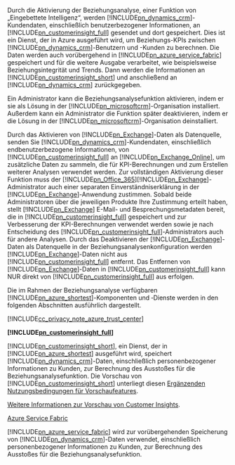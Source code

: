 Durch die Aktivierung der Beziehungsanalyse, einer Funktion von „Eingebettete Intelligenz“, werden              [!INCLUDE[pn_dynamics_crm](pn-dynamics-crm.md)]-Kundendaten, einschließlich benutzerbezogener Informationen, an              [!INCLUDE[pn_customerinsight_full](pn-customer-insights-full.md)] gesendet und dort gespeichert. Dies ist ein Dienst, der in Azure ausgeführt wird, um Beziehungs-KPIs zwischen              [!INCLUDE[pn_dynamics_crm](pn-dynamics-crm.md)]-Benutzern und -Kunden zu berechnen. Die Daten werden auch vorübergehend in [!INCLUDE[pn_azure_service_fabric](pn-azure-service-fabric.md)] gespeichert und für die weitere Ausgabe verarbeitet, wie beispielsweise Beziehungsintegrität und Trends. Dann werden die Informationen an [!INCLUDE[pn_customerinsight_short](pn-customer-insights-short.md)] und anschließend an [!INCLUDE[pn_dynamics_crm](pn-dynamics-crm.md)] zurückgegeben.  
  
 Ein Administrator kann die Beziehungsanalysefunktion aktivieren, indem er sie als Lösung in der [!INCLUDE[pn_microsoftcrm](pn-microsoftcrm.md)]-Organisation installiert. Außerdem kann ein Administrator die Funktion später deaktivieren, indem er die Lösung in der [!INCLUDE[pn_microsoftcrm](pn-microsoftcrm.md)]-Organisation deinstalliert.  
  
 Durch das Aktivieren von [!INCLUDE[pn_Exchange](pn-exchange.md)]-Daten als Datenquelle, senden Sie [!INCLUDE[pn_dynamics_crm](pn-dynamics-crm.md)]-Kundendaten, einschließlich endbenutzerbezogene Informationen, von [!INCLUDE[pn_customerinsight_full](pn-customer-insights-full.md)] an [!INCLUDE[pn_Exchange_Online](pn-exchange-online.md)], um zusätzliche Daten zu sammeln, die für KPI-Berechnungen und zum Erstellen weiterer Analysen verwendet werden.  Zur vollständigen Aktivierung dieser Funktion muss der [!INCLUDE[pn_Office_365](pn-office-365.md)][!INCLUDE[pn_Exchange](pn-exchange.md)]-Administrator auch einer separaten Einverständniserklärung in der [!INCLUDE[pn_Exchange](pn-exchange.md)]-Anwendung zustimmen.  Sobald beide Administratoren über die jeweiligen Produkte Ihre Zustimmung erteilt haben, stellt [!INCLUDE[pn_Exchange](pn-exchange.md)] E-Mail- und Besprechungsmetadaten bereit, die in [!INCLUDE[pn_customerinsight_full](pn-customer-insights-full.md)] gespeichert und zur Verbesserung der KPI-Berechnungen verwendet werden sowie je nach Entscheidung des [!INCLUDE[pn_customerinsight_full](pn-customer-insights-full.md)]-Administrators auch für andere Analysen. Durch das Deaktivieren der [!INCLUDE[pn_Exchange](pn-exchange.md)]-Daten als Datenquelle in der Beziehungsanalysenkonfiguration werden [!INCLUDE[pn_Exchange](pn-exchange.md)]-Daten nicht aus [!INCLUDE[pn_customerinsight_full](pn-customer-insights-full.md)] entfernt.  Das Entfernen von [!INCLUDE[pn_Exchange](pn-exchange.md)]-Daten in [!INCLUDE[pn_customerinsight_full](pn-customer-insights-full.md)] kann NUR direkt von [!INCLUDE[pn_customerinsight_full](pn-customer-insights-full.md)] aus erfolgen.  
  
 Die im Rahmen der Beziehungsanalyse verfügbaren [!INCLUDE[pn_azure_shortest](pn-azure-shortest.md)]-Komponenten und ‑Dienste werden in den folgenden Abschnitten ausführlich dargestellt.  
  
 [!INCLUDE[cc_privacy_note_azure_trust_center](cc-privacy-note-azure-trust-center.md)]  
  
 **[!INCLUDE[pn_customerinsight_full](pn-customer-insights-full.md)]**  
  
 [!INCLUDE[pn_customerinsight_short](pn-customer-insights-short.md)], ein Dienst, der in [!INCLUDE[pn_azure_shortest](pn-azure-shortest.md)] ausgeführt wird, speichert [!INCLUDE[pn_dynamics_crm](pn-dynamics-crm.md)]-Daten, einschließlich personenbezogener Informationen zu Kunden, zur Berechnung des Ausstoßes für die Beziehungsanalysefunktion. Die Vorschau von [!INCLUDE[pn_customerinsight_short](pn-customer-insights-short.md)] unterliegt diesen [Ergänzenden Nutzungsbedingungen für Vorschaufeatures](http://go.microsoft.com/fwlink/p/?LinkId=511446).  
  
 [Weitere Informationen zur Vorschau von Customer Insights](https://azure.microsoft.com/services/customer-insights/).  
  
 [Azure Service Fabric](https://azure.microsoft.com/services/service-fabric/)  
  
 [!INCLUDE[pn_azure_service_fabric](pn-azure-service-fabric.md)] wird zur vorübergehenden Speicherung von [!INCLUDE[pn_dynamics_crm](pn-dynamics-crm.md)]-Daten verwendet, einschließlich personenbezogener Informationen zu Kunden, zur Berechnung des Ausstoßes für die Beziehungsanalysefunktion.